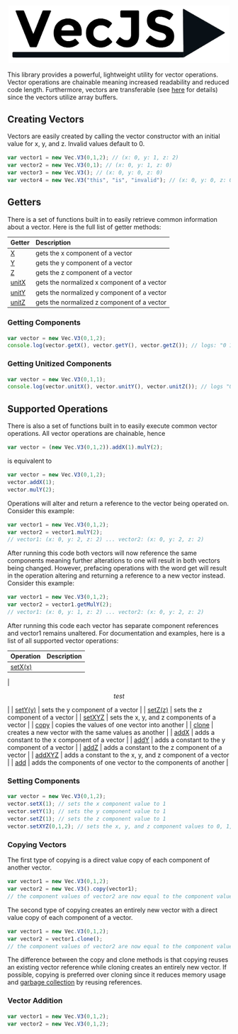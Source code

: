 <p align="center"><img width="500" src="/resources/l1.png"></p>

This library provides a powerful, lightweight utility for vector operations. Vector operations are chainable meaning increased readability and reduced code length. Furthermore, vectors are transferable (see [here](https://developers.google.com/web/updates/2011/12/Transferable-Objects-Lightning-Fast) for details) since the vectors utilize array buffers.

## Creating Vectors
Vectors are easily created by calling the vector constructor with an initial value for x, y, and z. Invalid values default to 0.

```javascript
var vector1 = new Vec.V3(0,1,2); // (x: 0, y: 1, z: 2)
var vector2 = new Vec.V3(0,1); // (x: 0, y: 1, z: 0)
var vector3 = new Vec.V3(); // (x: 0, y: 0, z: 0)
var vector4 = new Vec.V3("this", "is", "invalid"); // (x: 0, y: 0, z: 0)
```

## Getters
There is a set of functions built in to easily retrieve common information about a vector. Here is the full list of getter methods:

| Getter | Description |
| --- | :--- |
| [X](#getting-components) | gets the x component of a vector |
| [Y](#getting-components) | gets the y component of a vector |
| [Z](#getting-components) | gets the z component of a vector |
| [unitX](#getting-unitized-components) | gets the normalized x component of a vector |
| [unitY](#getting-unitized-components) | gets the normalized y component of a vector |
| [unitZ](#getting-unitized-components) | gets the normalized z component of a vector |

### Getting Components
```javascript
var vector = new Vec.V3(0,1,2);
console.log(vector.getX(), vector.getY(), vector.getZ()); // logs: "0 1 2"
```

### Getting Unitized Components
```javascript
var vector = new Vec.V3(0,1,1);
console.log(vector.unitX(), vector.unitY(), vector.unitZ()); // logs "0 1.414 1.414"
```

## Supported Operations
There is also a set of functions built in to easily execute common vector operations. All vector operations are chainable, hence

```javascript
var vector = (new Vec.V3(0,1,2)).addX(1).mulY(2);
```

is equivalent to

```javascript
var vector = new Vec.V3(0,1,2);
vector.addX(1);
vector.mulY(2);
```

Operations will alter and return a reference to the vector being operated on. Consider this example:

```javascript
var vector1 = new Vec.V3(0,1,2);
var vector2 = vector1.mulY(2);
// vector1: (x: 0, y: 2, z: 2) ... vector2: (x: 0, y: 2, z: 2)
```

After running this code both vectors will now reference the same components meaning further alterations to one will result in both vectors being changed. However, prefacing operations with the word get will result in the operation altering and returning a reference to a new vector instead. Consider this example:

```javascript
var vector1 = new Vec.V3(0,1,2);
var vector2 = vector1.getMulY(2);
// vector1: (x: 0, y: 1, z: 2) ... vector2: (x: 0, y: 2, z: 2)
```

After running this code each vector has separate component references and vector1 remains unaltered. For documentation and examples, here is a list of all supported vector operations:

| Operation | Description |
| --- | :--- |
| [setX(x)](#setting-components)
|
```math
test
```
|
| [setY(y)](#setting-components) | sets the y component of a vector |
| [setZ(z)](#setting-components) | sets the z component of a vector |
| [setXYZ](#setting-components) | sets the x, y, and z components of a vector |
| [copy](#copying-vectors) | copies the values of one vector into another |
| [clone](#copying-vectors) | creates a new vector with the same values as another |
| [addX](#vector-addition) | adds a constant to the x component of a vector |
| [addY](#vector-addition) | adds a constant to the y component of a vector |
| [addZ](#vector-addition) | adds a constant to the z component of a vector |
| [addXYZ](#vector-addition) | adds a constant to the x, y, and z component of a vector |
| [add](#vector-addition) | adds the components of one vector to the components of another |

### Setting Components
```javascript
var vector = new Vec.V3(0,1,2);
vector.setX(1); // sets the x component value to 1
vector.setY(1); // sets the y component value to 1
vector.setZ(1); // sets the z component value to 1
vector.setXYZ(0,1,2); // sets the x, y, and z component values to 0, 1, and 2 respectfully
```

### Copying Vectors
The first type of copying is a direct value copy of each component of another vector.
```javascript
var vector1 = new Vec.V3(0,1,2);
var vector2 = new Vec.V3().copy(vector1);
// the component values of vector2 are now equal to the component values of vector1
```

The second type of copying creates an entirely new vector with a direct value copy of each component of a vector.
```javascript
var vector1 = new Vec.V3(0,1,2);
var vector2 = vector1.clone();
// the component values of vector2 are now equal to the component values of vector1
```

The difference between the copy and clone methods is that copying reuses an existing vector reference while cloning creates an entirely new vector. If possible, copying is preferred over cloning since it reduces memory usage and [garbage collection](https://javascript.info/garbage-collection) by reusing references.

### Vector Addition
```javascript
var vector1 = new Vec.V3(0,1,2);
var vector2 = new Vec.V3(0,1,2);
```
